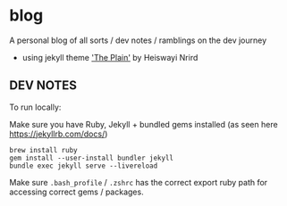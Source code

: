 # blog

A personal blog of all sorts / dev notes / ramblings on the dev journey

- using jekyll theme ['The Plain'](https://github.com/heiswayi/the-plain) by Heiswayi Nrird


## DEV NOTES

To run locally:

Make sure you have Ruby, Jekyll + bundled gems installed (as seen here https://jekyllrb.com/docs/)

```
brew install ruby
gem install --user-install bundler jekyll
bundle exec jekyll serve --livereload
```

Make sure `.bash_profile` / `.zshrc` has the correct export ruby path for accessing correct gems / packages.





